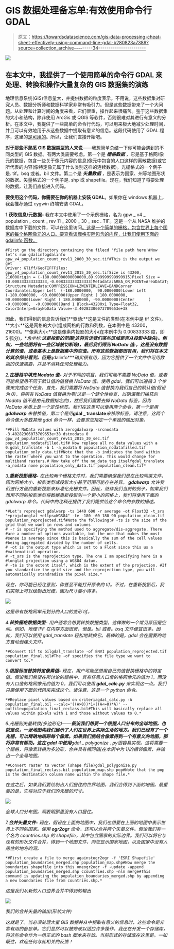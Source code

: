 # GIS 数据处理备忘单:有效使用命令行 GDAL

> 原文：<https://towardsdatascience.com/gis-data-processing-cheat-sheet-effectively-using-command-line-gdal-b280823a7389?source=collection_archive---------34----------------------->

![](img/1870ec7ab5523ef0674fa169b3f6bd2d.png)

## 在本文中，我提供了一个使用简单的命令行 GDAL 来处理、转换和操作大量复杂的 GIS 数据集的演练

地理信息系统(GIS)信息量大，并提供数据的粒度表示。不用说，这些数据集对研究人员、数据分析师和数据科学家非常有吸引力。但是这些数据带来了一个大问题。从处理和计算时间的角度来看，它们很重，操作起来很痛苦。鉴于这些数据集的大小和结构，除非使用 ArcGis 或 QGIS 等软件，否则很难对其进行有意义的分析。在本文中，我提供了一些简单的命令行代码，可以用来极大地减少处理时间，并且可以有效地用于从这些数据中提取有意义的信息。这段代码使用了 GDAL 程序，这里的[是可用的](https://gdal.org/)。所以，让我们直接开始吧。

**对于那些不熟悉 GIS 数据类型的人来说**——我想简单总结一下你可能会遇到的不同类型的 GIS 数据。有两大类需要考虑。第一个是 ***栅格数据*** ，它是基于格网/像元的数据，包含一些关于像元内容的信息(像元中包含的人口这样的离散数据)或它所代表的内容(像特定像元属于什么类别这样的连续数据)。光栅格式的一个例子是. tif。bsq 或者。bil 文件。第二个是 ***矢量数据*** ，是表示为国家、州等地图形状的数据。矢量格式的一个例子是. shp 或 shapefile。现在，我们知道了将要处理的数据，让我们直接进入代码。

**要使用这个代码，你需要在你的机器上安装 GDAL**。如果你在 windows 机器上，我会推荐通过 cygwin 终端安装 GDAL。

1.**获取信息/元数据-** 我在本文中使用了一个示例栅格，名为 gpw _ v4 _ population _ count _ rev 11 _ 2000 _ 30 _ sec . TIF。这是一个从 NASA 维护的数据库中下载的文件，可以在这里访问[。这是一个简单的栅格，包含世界上每个国家的每个格网像元的人口。要查看该栅格实际包含的内容，让我们使用下面的 gdalinfo 函数。](https://sedac.ciesin.columbia.edu/data/set/gpw-v4-population-count-rev11/data-download)

```
#First go the directory containing the filecd 'file path here'#Now let's run gdalinfogdalinfo gpw_v4_population_count_rev11_2000_30_sec.tif#This is the output we get
Driver: GTiff/GeoTIFFFiles: gpw_v4_population_count_rev11_2015_30_sec.tifSize is 43200, 21600Origin = (-180.000000000000000,89.999999999999915)Pixel Size = (0.008333333333333,-0.008333333333333)Metadata:AREA_OR_POINT=AreaDataType=GenericImage Structure Metadata:COMPRESSION=LZWINTERLEAVE=BANDCorner Coordinates:Upper Left  (-180.0000000,  90.0000000)Lower Left  (-180.0000000, -90.0000000)Upper Right ( 180.0000000,  90.0000000)Lower Right ( 180.0000000, -90.0000000)Center      (  -0.0000000,  -0.0000000)Band 1 Block=43200x1 Type=Float32, ColorInterp=GrayNoData Value=-3.40282306073709653e+38
```

因此，我们得到的信息告诉我们**驱动:**这是文件的类型(在本例中是 tif 文件)，**大小:**这是网格的大小(组成网格的行数和列数，在本例中是 43200，21600)。**像素大小:**这是像素内投影的大小(在本例中为 0.00833333 度，即 5 弧分)，**角坐标:**这是投影的范围(这将告诉我们某些区域是否从投影中缺失)。例如，一些地图将有一些区域被切断等)，最后我们得到 **NoData 值:**，这是没有数据计算的值，或者基本上是数据集中的空值。所有这些数据都很有用，我们将在本文的其余部分看到。但是***gdalinfo****确实很有用，因为它提供了一个文件中可用数据的快速摘要，并且不消耗任何处理能力。*

*2.**在栅格中填充 Nodata 值-** 对于不同的项目，我们可能不需要 NoData 值，或者可能希望用不同于默认值的值替换 NoData 值。使用 gdal，我们可以遵循 3 个步骤来完成这个任务。首先，我们需要将 NoData 值替换为我们自己的默认值(假设为 0)，将所有 NoData 值替换为零(这是一个健全性检查，以确保我们捕获的 Nodata 值不是由元数据指定的)，然后我们需要去掉 NoData 标签，因为 NoData 本质上是一个定性标签。我们在这里可以使用两个命令，第一个是用 ***gdalwarp*** 来替换值，第二个是用***gdal _ translate***来移除标签。请注意，这两个命令像大多数其他 gdal 命令一样，会要求您指定一个单独的输出对象。*

```
*#Fill NoData values with zerogdalwarp -srcnodata -3.40282306073709653e+38 dstnodata 0 gpw_v4_population_count_rev11_2015_30_sec.tif population_nodatafilled.tif# Now replace all no_data values with a 0.gdal_translate -b 1 -a_nodata 0 population_nodatafilled.tif population_only_data.tif#Note that the -b indicates the band within the raster where you want to the operation. This would change for multiband rasters.# Now take off the no_data tag itselfgdal_translate -a_nodata none population_only_data.tif population_clean.tif*
```

*3.**重新投影栅格-** 在比较两个栅格文件时，我们需要确保我们是在比较同类文件，因为网格大小、投影类型或投影大小甚至范围可能存在差异。 ***gdalwarp*** 允许我们进行方便的重新投影来标准化光栅文件。因此，继续我们当前的例子，如果我们想用不同的投影类型将数据重新投影到一个更小的网格上，我们将使用下面的 gdalwarp 命令。代码中的注释还提供了我们提供给这个命令的参数的描述。*

```
*#Let's reproject gdalwarp -ts 1440 600 -r average -ot Float32 -t_srs "+proj=longlat +ellps=WGS84" -te -180 -60 180 90 population_clean.tif population_reprojected.tif#Note the following:# -ts is the size of the grid that we want in rows and columns
# -r is specifying the method used to aggregate/dis-aggregate. There #are a number of options available, but the one that makes the most #sense is average since this is basically the sum of the cell values #being aggregated divided by the number of cells.
# -ot is the output type which is set to a Float since this us a #mathematical operation.
# -t_srs is the reprojection type. The one I am specifying here is a #longlat projection using a WGS84 datum.
# -te is the extent itself, which is the extent of the projection. #If you standardize the grid size and the reprojection type, you will automatically standradize the pixel size.* 
```

*现在，你可能已经注意到，你甚至不能打开原来的 tif。不过，在重新投影后，我们实际上可以绘制出光栅，因为尺寸要小得多。*

*![](img/5dfa21275471e4362743c5598b861b1a.png)*

*这是带有按格网单元划分的人口的变形 tif。*

*4.**转换栅格数据类型-** 用户通常会想要转换数据类型。这样做的一个常见原因是空间。例如，地理 IFF 在内存方面很贵，但是。bil 或者。bsq 文件便宜很多。因此，我们可以使用 gdal_translate 轻松地转换它。最棒的是，gdal 会在需要的地方自动创建头文件。*

```
*#Convert tif to bilgdal_translate -of ENVI population_reprojected.tif population_final.bil#The -of specifies the file type we want to convert to.*
```

*5.**根据标准替换特定像素值-** 现在，用户可能还想用自己的值替换栅格中的特定值。假设我们希望在所讨论的栅格中，具有任意人口值的格网像元的值为 1，而没有人口值的格网像元的值为 0。我们可以使用 ***gdal_calc.py*** 来实现这一点。我们只需使用下面的代码来完成这个。请注意，这是一个 python 命令。*

```
*#Replace pixel values based on criteriagdal_calc.py -A population_final.bil --calc='((A>0))*1+((A<=0)*A)' --outfile=population_final_reclass.bil#This will basically replace all values within pixels with 1 and those without values to 0.*
```

*6.**光栅到矢量转换(多边形化)——**假设我们想要一个根据人口分布的全球地图。也就是说，一张地图向我们展示了人们在世界上实际生活的地方。我们已经有了一个光栅，可以精确地跟踪每个像素。如果我们能结合像素得到一个有意义的地图，那将非常有帮助。这在 gdal 中使用***gdal _ polygonize . py***很容易实现。这将需要一个栅格，将像素转换为多边形，合并具有相同值(在本例中为 1)的相邻像素，并输出一个全局地图。*

```
*#Convert raster to vector (shape file)gdal_polygonize.py population_final_reclass.bil population_map.shp pop#Note that the pop is the destination column name within the shape file.* 
```

*在这之后，如果我们要绘制出人们居住的世界地图，我们会得到下面的地图。最重要的是，它将对应于我们的光栅的尺寸。*

*![](img/53b4c12229035c6daa84311e082eee1b.png)*

*全球人口分布图。洞表明那里没有人口居住。*

*7.**合并矢量文件-** 现在，假设在上面的地图中，我们也想要在上面的地图中表示世界上不同的国家。使用 ***ogr2ogr*** 命令，还可以合并两个矢量文件。假设我们有一个名为 countries.shp 的 shapefile，其中包含国家的实际边界。我们可以将它与现有的形状文件合并，得到一个地图文件，向您显示国家地图，以及国家中没有人居住的地方的洞。*

```
*#First create a file to merge againstogr2ogr -f 'ESRI Shapefile' population_boundaries_merged.shp population_map.shp#Now merge the boundaries shapefile into this oneogr2ogr -f -update -append population_boundaries_merged.shp ccountries.shp -nln merge#This command is updating the population_boundaries_merged.shp by appending a new boundaries file from countries.shp.* 
```

*这是我们从新的人口边界合并中得到的输出*

*![](img/ff77adc32a2c652a6aedf0024d91d1e2.png)*

*我们的合并矢量的输出(形状文件)*

*这就是了。当必须处理大量 GIS 数据并从中提取有意义的信息时，这些命令是非常有用的备忘单。它们显然可以被修改以适应许多操作。我还在开发一个存储库，将这些命令作为一组正式的 bash 脚本来存放。当前形式的存储库在这里是。一如既往，欢迎任何与此相关的反馈！*